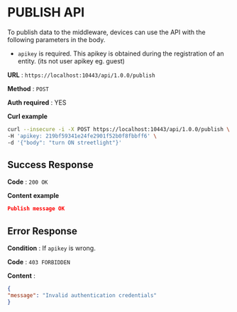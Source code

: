 # PUBLISH API

To publish data to the middleware, devices can use the API with the following parameters in the body.

* `apikey` is required. This apikey is obtained during the registration of an entity. (its not user apikey eg. guest)

**URL** : `https://localhost:10443/api/1.0.0/publish`

**Method** : `POST`

**Auth required** : YES

**Curl example**

```bash
curl --insecure -i -X POST https://localhost:10443/api/1.0.0/publish \
-H 'apikey: 219bf59341e24fe2901f52b0f8fbbff6' \
-d '{"body": "turn ON streetlight"}'
```

## Success Response

**Code** : `200 OK`

**Content example**

```json
Publish message OK
```

## Error Response

**Condition** : If `apikey` is wrong.

**Code** : `403 FORBIDDEN`

**Content** :

```json
{
"message": "Invalid authentication credentials"
}
```
